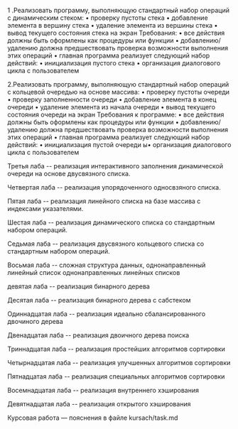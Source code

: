 1 .Реализовать программу, выполняющую стандартный набор операций с динамическим стеком:
        • проверку пустоты стека
        • добавление элемента в вершину стека
        • удаление элемента из вершины стека
        • вывод текущего состояния стека на экран
    Требования:
        • все действия должны быть оформлены как процедуры или функции
        • добавлению/удалению должна предшествовать проверка возможности выполнения этих операций
        • главная программа реализует следующий набор действий:
        • инициализация пустого стека
        • организация диалогового цикла с пользователем
        
2.Реализовать программу, выполняющую стандартный набор операций с кольцевой очередью на основе массива:
        • проверку пустоты очереди
        • проверку заполненности очереди
        • добавление элемента в конец очереди
        • удаление элемента из начала очереди
        • вывод текущего состояния очереди на экран
    Требования к программе:
        • все действия должны быть оформлены как процедуры или функции
        • добавлению/удалению должна предшествовать проверка возможности выполнения этих операций
        • главная программа реализует следующий набор действий:
        • инициализация пустой очереди
        ы• организация диалогового цикла с пользователем

Третья лаба -- реализация интерактивного заполнения динамической очереди на основе двусвязного списка.

Четвертая лаба -- реализация упорядоченного односвзяного списка.

Пятая лаба -- реализация линейного списка на базе массива с индексами указателями.

Шестая лаба -- реализация динамического списка со стандартным набором операций.

Седьмая лаба -- реализация двусвязного кольцевого списка со стандартным набором операций.

Восьмая лаба -- сложная структура данных, однонаправленный линейный список однонаправленных линейных списков

девятая лаба -- реализация бинарного дерева

Десятая лаба -- реализация бинарного дерева с сабстеком

Одиннадцатая лаба -- реализация идеально сбалансированного двочиного дерева

Двенадцатая лаба -- реализация двоичного дерева поиска

Триннадцатая лаба -- реализация простейших алгоритмов сортировки

Четырнадцатая лаба -- реализация улучшенных алгоритмов сортировки

Пятнадцатая лаба -- реализация специальных алгоритмов сортировки

Восемнадцатая лаба -- реализация внутреннего хэширования

Девятнадцатая лаба -- реализация открытого хэширования

Курсовая работа — пояснения в файле kursach/task.md